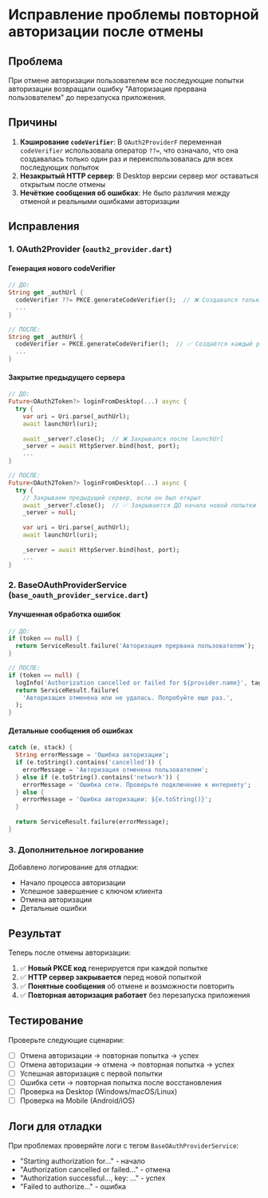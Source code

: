 # Исправление проблемы повторной авторизации после отмены

## Проблема

При отмене авторизации пользователем все последующие попытки авторизации возвращали ошибку "Авторизация прервана пользователем" до перезапуска приложения.

## Причины

1. **Кэширование `codeVerifier`**: В `OAuth2ProviderF` переменная `codeVerifier` использовала оператор `??=`, что означало, что она создавалась только один раз и переиспользовалась для всех последующих попыток
2. **Незакрытый HTTP сервер**: В Desktop версии сервер мог оставаться открытым после отмены
3. **Нечёткие сообщения об ошибках**: Не было различия между отменой и реальными ошибками авторизации

## Исправления

### 1. OAuth2Provider (`oauth2_provider.dart`)

#### Генерация нового codeVerifier
```dart
// ДО:
String get _authUrl {
  codeVerifier ??= PKCE.generateCodeVerifier();  // ❌ Создавался только один раз
  ...
}

// ПОСЛЕ:
String get _authUrl {
  codeVerifier = PKCE.generateCodeVerifier();  // ✅ Создаётся каждый раз
  ...
}
```

#### Закрытие предыдущего сервера
```dart
// ДО:
Future<OAuth2Token?> loginFromDesktop(...) async {
  try {
    var uri = Uri.parse(_authUrl);
    await launchUrl(uri);
    
    await _server?.close();  // ❌ Закрывался после launchUrl
    _server = await HttpServer.bind(host, port);
    ...
}

// ПОСЛЕ:
Future<OAuth2Token?> loginFromDesktop(...) async {
  try {
    // Закрываем предыдущий сервер, если он был открыт
    await _server?.close();  // ✅ Закрывается ДО начала новой попытки
    _server = null;
    
    var uri = Uri.parse(_authUrl);
    await launchUrl(uri);
    
    _server = await HttpServer.bind(host, port);
    ...
}
```

### 2. BaseOAuthProviderService (`base_oauth_provider_service.dart`)

#### Улучшенная обработка ошибок
```dart
// ДО:
if (token == null) {
  return ServiceResult.failure('Авторизация прервана пользователем');
}

// ПОСЛЕ:
if (token == null) {
  logInfo('Authorization cancelled or failed for ${provider.name}', tag: tag);
  return ServiceResult.failure(
    'Авторизация отменена или не удалась. Попробуйте еще раз.',
  );
}
```

#### Детальные сообщения об ошибках
```dart
catch (e, stack) {
  String errorMessage = 'Ошибка авторизации';
  if (e.toString().contains('cancelled')) {
    errorMessage = 'Авторизация отменена пользователем';
  } else if (e.toString().contains('network')) {
    errorMessage = 'Ошибка сети. Проверьте подключение к интернету';
  } else {
    errorMessage = 'Ошибка авторизации: ${e.toString()}';
  }
  
  return ServiceResult.failure(errorMessage);
}
```

### 3. Дополнительное логирование

Добавлено логирование для отладки:
- Начало процесса авторизации
- Успешное завершение с ключом клиента
- Отмена авторизации
- Детальные ошибки

## Результат

Теперь после отмены авторизации:

1. ✅ **Новый PKCE код** генерируется при каждой попытке
2. ✅ **HTTP сервер закрывается** перед новой попыткой
3. ✅ **Понятные сообщения** об отмене и возможности повторить
4. ✅ **Повторная авторизация работает** без перезапуска приложения

## Тестирование

Проверьте следующие сценарии:

- [ ] Отмена авторизации → повторная попытка → успех
- [ ] Отмена авторизации → отмена → повторная попытка → успех
- [ ] Успешная авторизация с первой попытки
- [ ] Ошибка сети → повторная попытка после восстановления
- [ ] Проверка на Desktop (Windows/macOS/Linux)
- [ ] Проверка на Mobile (Android/iOS)

## Логи для отладки

При проблемах проверяйте логи с тегом `BaseOAuthProviderService`:
- "Starting authorization for..." - начало
- "Authorization cancelled or failed..." - отмена
- "Authorization successful..., key: ..." - успех
- "Failed to authorize..." - ошибка
